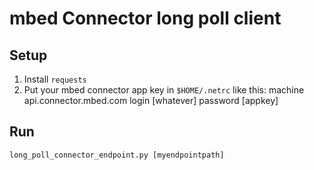 # mbed Connector long poll client

## Setup

   1. Install `requests`
   2. Put your mbed connector app key in `$HOME/.netrc` like this:
    machine api.connector.mbed.com login [whatever] password [appkey]

## Run

    long_poll_connector_endpoint.py [myendpointpath]

